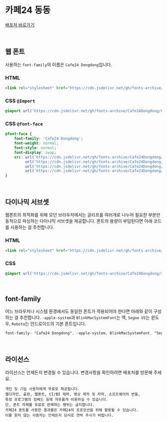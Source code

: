 # 카페24 동동

[배포처 바로가기](https://fonts.cafe24.com/)

&nbsp;

## 웹 폰트

사용하는 `font-family`의 이름은 `Cafe24 Dongdong`입니다.

### HTML

```html
<link rel="stylesheet" href="https://cdn.jsdelivr.net/gh/fonts-archive/Cafe24Dongdong/Cafe24Dongdong.css" type="text/css"/>
```

### CSS `@Import`

```css
@import url('https://cdn.jsdelivr.net/gh/fonts-archive/Cafe24Dongdong/Cafe24Dongdong.css');
```

### CSS `@font-face`

```css
@font-face {
    font-family: 'Cafe24 Dongdong';
    font-weight: normal;
    font-style: normal;
    font-display: swap;
    src: url('https://cdn.jsdelivr.net/gh/fonts-archive/Cafe24Dongdong/Cafe24Dongdong.woff2') format('woff2'),
         url('https://cdn.jsdelivr.net/gh/fonts-archive/Cafe24Dongdong/Cafe24Dongdong.woff') format('woff'),
         url('https://cdn.jsdelivr.net/gh/fonts-archive/Cafe24Dongdong/Cafe24Dongdong.otf') format('opentype'),
         url('https://cdn.jsdelivr.net/gh/fonts-archive/Cafe24Dongdong/Cafe24Dongdong.ttf') format('truetype');
}
```

&nbsp;

## 다이나믹 서브셋

웹폰트의 최적화를 위해 모던 브라우저에서는 글리프를 여러개로 나누어 필요한 부분만 동적으로 파싱하는 다이나믹 서브셋을 제공합니다. 폰트의 용량이 부담된다면 아래 코드를 사용하는 걸 추천합니다.

### HTML

```html
<link rel="stylesheet" href="https://cdn.jsdelivr.net/gh/fonts-archive/Cafe24Dongdong/subsets/Cafe24Dongdong-dynamic-subset.css" type="text/css"/>
```

### CSS

```css
@import url('https://cdn.jsdelivr.net/gh/fonts-archive/Cafe24Dongdong/subsets/Cafe24Dongdong-dynamic-subset.css');
```

&nbsp;

## font-family

어느 브라우저나 시스템 환경에서도 동일한 폰트가 적용되어야 한다면 아래와 같이 구성하는 걸 추천합니다. `-apple-system`과 `BlinkMacSystemFont`는 맥, `Segoe UI`는 윈도우, `Roboto`는 안드로이드의 기본 폰트입니다.



```css
font-family: "Cafe24 Dongdong", -apple-system, BlinkMacSystemFont, "Segoe UI", Roboto, Oxygen, Ubuntu, Cantarell, "Open Sans", "Helvetica Neue", sans-serif;
```

&nbsp;

## 라이선스

라이선스는 언제든지 변경될 수 있습니다. 변경사항을 확인하려면 배포처를 방문해 주세요.

```
개인 및 기업 사용자에게 무료로 제공됩니다. 
웹디자인, 출판, 웹폰트, CI/BI 제작, 영상 제작 및 자막, 소프트웨어의 번들, 
특정 프로그램의 임베드 등에 자유롭게 이용하실 수 있습니다. 
단, 폰트 자체를 유료로 판매하는 행위는 금지합니다. 
카페24 폰트를 사용한 결과물은 카페24의 프로모션을 위해 활용될 수 있습니다. 
이를 원치 않는 사용자는 언제든지 당사로 연락 주시기 바랍니다.
```
